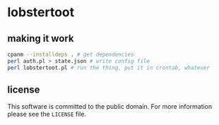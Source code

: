 # lobstertoot

## making it work
```sh
cpanm --installdeps . # get dependencies
perl auth.pl > state.json # write config file
perl lobstertoot.pl # run the thing, put it in crontab, whatever
```

## license

This software is committed to the public domain.
For more information please see the `LICENSE` file.
